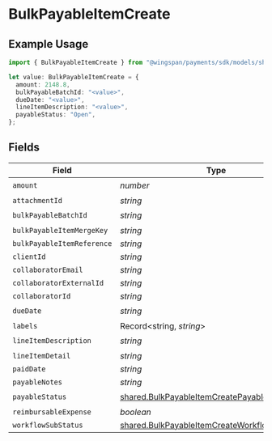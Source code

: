 # BulkPayableItemCreate

## Example Usage

```typescript
import { BulkPayableItemCreate } from "@wingspan/payments/sdk/models/shared";

let value: BulkPayableItemCreate = {
  amount: 2148.8,
  bulkPayableBatchId: "<value>",
  dueDate: "<value>",
  lineItemDescription: "<value>",
  payableStatus: "Open",
};
```

## Fields

| Field                                                                                                                 | Type                                                                                                                  | Required                                                                                                              | Description                                                                                                           |
| --------------------------------------------------------------------------------------------------------------------- | --------------------------------------------------------------------------------------------------------------------- | --------------------------------------------------------------------------------------------------------------------- | --------------------------------------------------------------------------------------------------------------------- |
| `amount`                                                                                                              | *number*                                                                                                              | :heavy_check_mark:                                                                                                    | N/A                                                                                                                   |
| `attachmentId`                                                                                                        | *string*                                                                                                              | :heavy_minus_sign:                                                                                                    | N/A                                                                                                                   |
| `bulkPayableBatchId`                                                                                                  | *string*                                                                                                              | :heavy_check_mark:                                                                                                    | N/A                                                                                                                   |
| `bulkPayableItemMergeKey`                                                                                             | *string*                                                                                                              | :heavy_minus_sign:                                                                                                    | N/A                                                                                                                   |
| `bulkPayableItemReference`                                                                                            | *string*                                                                                                              | :heavy_minus_sign:                                                                                                    | N/A                                                                                                                   |
| `clientId`                                                                                                            | *string*                                                                                                              | :heavy_minus_sign:                                                                                                    | N/A                                                                                                                   |
| `collaboratorEmail`                                                                                                   | *string*                                                                                                              | :heavy_minus_sign:                                                                                                    | N/A                                                                                                                   |
| `collaboratorExternalId`                                                                                              | *string*                                                                                                              | :heavy_minus_sign:                                                                                                    | N/A                                                                                                                   |
| `collaboratorId`                                                                                                      | *string*                                                                                                              | :heavy_minus_sign:                                                                                                    | N/A                                                                                                                   |
| `dueDate`                                                                                                             | *string*                                                                                                              | :heavy_check_mark:                                                                                                    | N/A                                                                                                                   |
| `labels`                                                                                                              | Record<string, *string*>                                                                                              | :heavy_minus_sign:                                                                                                    | N/A                                                                                                                   |
| `lineItemDescription`                                                                                                 | *string*                                                                                                              | :heavy_check_mark:                                                                                                    | N/A                                                                                                                   |
| `lineItemDetail`                                                                                                      | *string*                                                                                                              | :heavy_minus_sign:                                                                                                    | N/A                                                                                                                   |
| `paidDate`                                                                                                            | *string*                                                                                                              | :heavy_minus_sign:                                                                                                    | N/A                                                                                                                   |
| `payableNotes`                                                                                                        | *string*                                                                                                              | :heavy_minus_sign:                                                                                                    | N/A                                                                                                                   |
| `payableStatus`                                                                                                       | [shared.BulkPayableItemCreatePayableStatus](../../../sdk/models/shared/bulkpayableitemcreatepayablestatus.md)         | :heavy_check_mark:                                                                                                    | N/A                                                                                                                   |
| `reimbursableExpense`                                                                                                 | *boolean*                                                                                                             | :heavy_minus_sign:                                                                                                    | N/A                                                                                                                   |
| `workflowSubStatus`                                                                                                   | [shared.BulkPayableItemCreateWorkflowSubStatus](../../../sdk/models/shared/bulkpayableitemcreateworkflowsubstatus.md) | :heavy_minus_sign:                                                                                                    | N/A                                                                                                                   |
